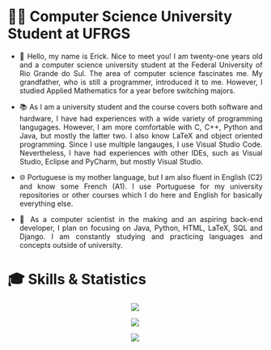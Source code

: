 # :man_student: Computer Science University Student at UFRGS

- <p align = "justify"> 💬 Hello, my name is Erick. Nice to meet you! I am twenty-one years old and a computer science university student at the Federal University of Rio Grande do Sul. The area of computer science fascinates me. My grandfather, who is still a programmer, introduced it to me. However, I studied Applied Mathematics for a year before switching majors. </p>
- <p align = "justify"> 📚 As I am a university student and the course covers both software and hardware, I have had experiences with a wide variety of programming langugages. However, I am more comfortable with C, C++, Python and Java, but mostly the latter two. I also know LaTeX and object oriented programming. Since I use multiple langauges, I use Visual Studio Code. Nevertheless, I have had experiences with other IDEs, such as Visual Studio, Eclipse and PyCharm, but mostly Visual Studio.</p>
- <p align = "justify"> 🌐 Portuguese is my mother language, but I am also fluent in English (C2) and know some French (A1). I use Portuguese for my university repositories or other courses which I do here and English for basically everything else. </p>
- <p align = "justify"> 🌠 As a computer scientist in the making and an aspiring back-end developer, I plan on focusing on Java, Python, HTML, LaTeX, SQL and Django. I am constantly studying and practicing languages and concepts outside of university. </p>

# :mortar_board: Skills & Statistics

<p align = "center">
  <a href = "https://skillicons.dev">
    <img src = "https://skillicons.dev/icons?i=vscode,java,python,html,latex,mysql,django" />
  </a>
</p>

<p align = "center">
    <img src = "https://github-readme-stats.vercel.app/api?username=Erick-0LK&show_icons=true&theme=radical" />
</p>
  
<p align = "center">  
    <img src = "https://github-readme-stats.vercel.app/api/top-langs/?username=Erick-0LK&theme=radical" />
</p>
